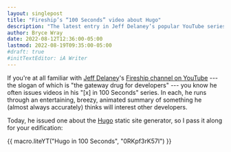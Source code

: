 ```yaml
---
layout: singlepost
title: "Fireship’s “100 Seconds” video about Hugo"
description: "The latest entry in Jeff Delaney’s popular YouTube series spotlights an SSG worthy of the “blazing fast” descriptor he gives it."
author: Bryce Wray
date: 2022-08-12T12:36:00-05:00
lastmod: 2022-08-19T09:35:00-05:00
#draft: true
#initTextEditor: iA Writer
---
```


If you're at all familiar with [Jeff Delaney](https://twitter.com/JeffDelaney23)'s [Fireship channel on YouTube](https://www.youtube.com/c/Fireship) --- the slogan of which is "the gateway drug for developers" --- you know he often issues videos in his "[x] in 100 Seconds" series. In each, he runs through an entertaining, breezy, animated summary of something he (almost always accurately) thinks will interest other developers.

Today, he issued one about the [Hugo](https://gohugo.io) static site generator, so I pass it along for your edification:

{{ macro.liteYT("Hugo in 100 Seconds", "0RKpf3rK57I") }}
